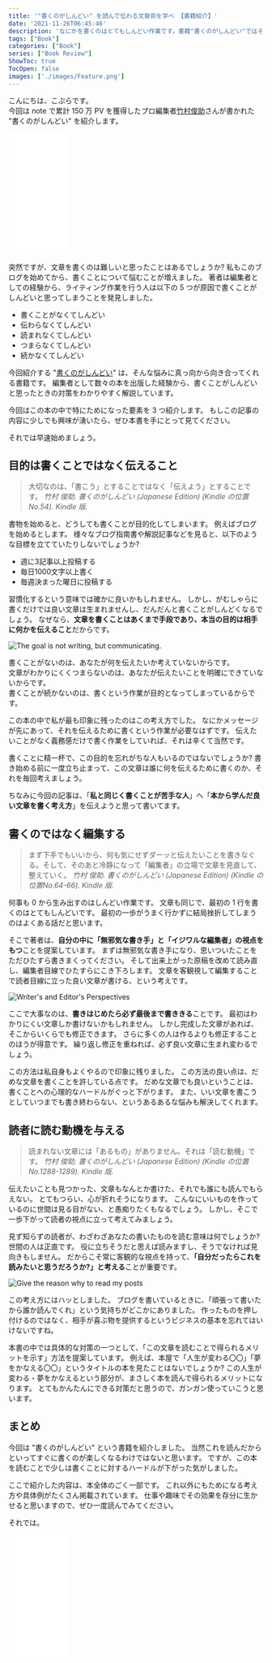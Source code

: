 ```yaml
---
title: '"書くのがしんどい" を読んで伝わる文章術を学べ 【書籍紹介】'
date: '2021-11-26T06:45:46'
description: 'なにかを書くのはとてもしんどい作業です。書籍"書くのがしんどい"ではそのしんどい原因を解説し、具体的な対策も紹介しています。本書の中から特にためになった要素を3つ紹介します。'
tags: ["Book"]
categories: ["Book"]
series: ["Book Review"]
ShowToc: true
TocOpen: false
images: ['./images/Feature.png']
---
```


こんにちは、こぷらです。  
今回は note で累計 150 万 PV を獲得したプロ編集者[竹村俊助](https://note.com/take/)さんが書かれた "書くのがしんどい" を紹介します。

<iframe style="width:120px;height:240px;" marginwidth="0" marginheight="0" scrolling="no" frameborder="0" src="//rcm-fe.amazon-adsystem.com/e/cm?lt1=_blank&bc1=000000&IS2=1&bg1=FFFFFF&fc1=000000&lc1=0000FF&t=coppla0b-22&language=ja_JP&o=9&p=8&l=as4&m=amazon&f=ifr&ref=as_ss_li_til&asins=B08CKXKBFM&linkId=10d4ae44f6a571de3485e9fabddc12b9"></iframe>

突然ですが、文章を書くのは難しいと思ったことはあるでしょうか?
私もこのブログを始めてから、書くことについて悩むことが増えました。
著者は編集者としての経験から、ライティング作業を行う人は以下の 5 つが原因で書くことがしんどいと思ってしまうことを発見しました。

- 書くことがなくてしんどい
- 伝わらなくてしんどい
- 読まれなくてしんどい
- つまらなくてしんどい
- 続かなくてしんどい

今回紹介する "[書くのがしんどい](https://amzn.to/311wcwv)" は、そんな悩みに真っ向から向き合ってくれる書籍です。
編集者として数々の本を出版した経験から、書くことがしんどいと思ったときの対策をわかりやすく解説しています。

今回はこの本の中で特にためになった要素を 3 つ紹介します。
もしこの記事の内容に少しでも興味が湧いたら、ぜひ本書を手にとって見てください。

それでは早速始めましょう。

## 目的は書くことではなく伝えること

> 大切なのは、「書こう」とすることではなく「伝えよう」とすることです。
> <cite>竹村 俊助. 書くのがしんどい (Japanese Edition) (Kindle の位置No.54). Kindle 版. </cite>

書物を始めると、どうしても書くことが目的化してしまいます。
例えばブログを始めるとします。
様々なブログ指南書や解説記事などを見ると、以下のような目標を立てていたりしないでしょうか?

- 週に3記事以上投稿する
- 毎日1000文字以上書く
- 毎週決まった曜日に投稿する

習慣化するという意味では確かに良いかもしれません。
しかし、がむしゃらに書くだけでは良い文章は生まれませんし、だんだんと書くことがしんどくなるでしょう。
なぜなら、**文章を書くことはあくまで手段であり、本当の目的は相手に何かを伝えること**だからです。

![The goal is not writing, but communicating.](./images/GoalIsCommunicate.png)

書くことがないのは、あなたが何を伝えたいか考えていないからです。  
文章がわかりにくくつまらないのは、あなたが伝えたいことを明確にできていないからです。  
書くことが続かないのは、書くという作業が目的となってしまっているからです。  

この本の中で私が最も印象に残ったのはこの考え方でした。
なにかメッセージが先にあって、それを伝えるために書くという作業が必要なはずです。
伝えたいことがなく義務感だけで書く作業をしていれば、それは辛くて当然です。

書くことに精一杯で、この目的を忘れがちな人もいるのではないでしょうか?
書き始める前に一度立ち止まって、この文章は誰に何を伝えるために書くのか、それを毎回考えましょう。

ちなみに今回の記事は、「**私と同じく書くことが苦手な人**」へ「**本から学んだ良い文章を書く考え方**」を伝えようと思って書いてます。

## 書くのではなく編集する

> まず下手でもいいから、何も気にせずダーッと伝えたいことを書きなぐる。そして、そのあと冷静になって「編集者」の立場で文章を見直して、整えていく。
> <cite>竹村 俊助. 書くのがしんどい (Japanese Edition) (Kindle の位置No.64-66). Kindle 版.</cite>

何事も 0 から生み出すのはしんどい作業です。
文章も同じで、最初の 1 行を書くのはとてもしんどいです。
最初の一歩がうまく行かずに結局挫折してしまうのはよくある話だと思います。

そこで著者は、**自分の中に「無邪気な書き手」と「イジワルな編集者」の視点をもつ**ことを提案しています。
まずは無邪気な書き手になり、思いついたことをただひたすら書きまくってください。
そして出来上がった原稿を改めて読み直し、編集者目線でひたすらにこき下ろします。
文章を客観視して編集することで読者目線に立った良い文章が書ける、という考えです。

![Writer's and Editor's Perspectives](./images/EditDocs.png)

ここで大事なのは、**書きはじめたら必ず最後まで書ききる**ことです。
最初はわかりにくい文章しか書けないかもしれません。
しかし完成した文章があれば、そこからいくらでも修正できます。
さらに多くの人は作るよりも修正することのほうが得意です。
繰り返し修正を重ねれば、必ず良い文章に生まれ変わるでしょう。

この方法は私自身もよくやるので印象に残りました。
この方法の良い点は、だめな文章を書くことを許している点です。
だめな文章でも良いということは、書くことへの心理的なハードルがぐっと下がります。
また、いい文章を書こうとしていつまでも書き終わらない、というあるあるな悩みも解決してくれます。

## 読者に読む動機を与える

> 読まれない文章には「あるもの」がありません。それは「読む動機」です。
> <cite>竹村 俊助. 書くのがしんどい (Japanese Edition) (Kindle の位置No.1288-1289). Kindle 版. </cite>

伝えたいことも見つかった、文章もなんとか書けた、それでも誰にも読んでもらえない。
とてもつらい、心が折れそうになります。
こんなにいいものを作っているのに世間は見る目がない、と愚痴りたくもなるでしょう。
しかし、そこで一歩下がって読者の視点に立って考えてみましょう。

見ず知らずの読者が、わざわざあなたの書いたものを読む意味は何でしょうか?
世間の人は正直です。
役に立ちそうだと思えば読みますし、そうでなければ見向きもしません。
だからこそ常に客観的な視点を持って、**「自分だったらこれを読みたいと思うだろうか?」と考える**ことが重要です。

![Give the reason why to read my posts](./images/GiveMotivate.png)

この考え方にはハッとしました。
ブログを書いているときに、「頑張って書いたから誰か読んでくれ」という気持ちがどこかにありました。
作ったものを押し付けるのではなく、相手が喜ぶ物を提供するというビジネスの基本を忘れてはいけないですね。

本書の中では具体的な対策の一つとして、「この文章を読むことで得られるメリットを示す」方法を提案しています。
例えば、本屋で「人生が変わる〇〇」「夢をかなえる〇〇」というタイトルの本を見たことはないでしょうか?
この人生が変わる・夢をかなえるという部分が、まさしく本を読んで得られるメリットになります。
とてもかんたんにできる対策だと思うので、ガンガン使っていこうと思います。

## まとめ

今回は "書くのがしんどい" という書籍を紹介しました。
当然これを読んだからといってすぐに書くのが楽しくなるわけではないと思います。
ですが、この本を読むことで少しは書くことに対するハードルが下がった気がしました。

ここで紹介した内容は、本全体のごく一部です。
これ以外にもためになる考え方や具体例がたくさん掲載されています。
仕事や趣味でその効果を存分に生かせると思いますので、ぜひ一度読んでみてください。

それでは。

<iframe style="width:120px;height:240px;" marginwidth="0" marginheight="0" scrolling="no" frameborder="0" src="//rcm-fe.amazon-adsystem.com/e/cm?lt1=_blank&bc1=000000&IS2=1&bg1=FFFFFF&fc1=000000&lc1=0000FF&t=coppla0b-22&language=ja_JP&o=9&p=8&l=as4&m=amazon&f=ifr&ref=as_ss_li_til&asins=B08CKXKBFM&linkId=10d4ae44f6a571de3485e9fabddc12b9"></iframe>
